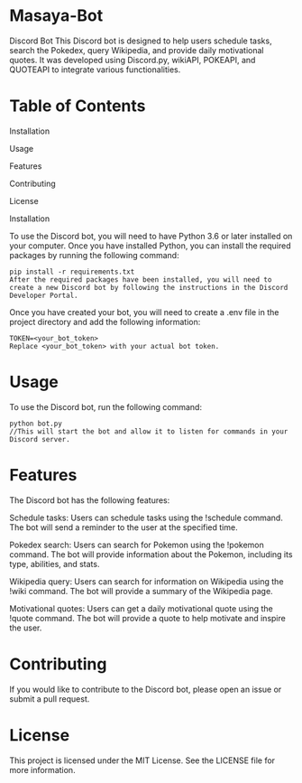 # Masaya-Bot
Discord Bot
This Discord bot is designed to help users schedule tasks, search the Pokedex, query Wikipedia, and provide daily motivational quotes. It was developed using Discord.py, wikiAPI, POKEAPI, and QUOTEAPI to integrate various functionalities.

# Table of Contents
Installation

Usage

Features

Contributing

License

Installation

To use the Discord bot, you will need to have Python 3.6 or later installed on your computer. Once you have installed Python, you can install the required packages by running the following command:

```
pip install -r requirements.txt
After the required packages have been installed, you will need to create a new Discord bot by following the instructions in the Discord Developer Portal.
```

Once you have created your bot, you will need to create a .env file in the project directory and add the following information:

```
TOKEN=<your_bot_token>
Replace <your_bot_token> with your actual bot token.
```

# Usage
To use the Discord bot, run the following command:

```
python bot.py
//This will start the bot and allow it to listen for commands in your Discord server.
```
# Features

The Discord bot has the following features:

Schedule tasks: 
Users can schedule tasks using the !schedule command. The bot will send a reminder to the user at the specified time.

Pokedex search: 
Users can search for Pokemon using the !pokemon command. The bot will provide information about the Pokemon, including its type, abilities, and stats.

Wikipedia query: 
Users can search for information on Wikipedia using the !wiki command. The bot will provide a summary of the Wikipedia page.

Motivational quotes: 
Users can get a daily motivational quote using the !quote command. The bot will provide a quote to help motivate and inspire the user.

# Contributing

If you would like to contribute to the Discord bot, please open an issue or submit a pull request.

# License

This project is licensed under the MIT License. See the LICENSE file for more information.
